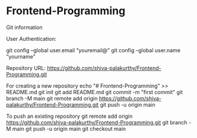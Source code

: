 # Frontend-Programming
Git information

User Authentication:

git config –global user.email “youremail@”
git config –global user.name “yourname”

Repository URL: https://github.com/shiva-palakurthy/Frontend-Programming.git

For creating a new repository
echo "# Frontend-Programming" >> README.md
git init
git add README.md
git commit -m "first commit"
git branch -M main
git remote add origin https://github.com/shiva-palakurthy/Frontend-Programming.git
git push -u origin main

To push an existing repository
git remote add origin https://github.com/shiva-palakurthy/Frontend-Programming.git
git branch -M main
git push -u origin main
git checkout main